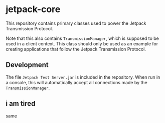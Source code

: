 # jetpack-core

This repository contains primary classes used to power the Jetpack Transmission Protocol.

Note that this also contains `TransmissionManager`, which is supposed to be used in a client context. This class should only be used as an example for creating applications that follow the Jetpack Transmission Protocol.

## Development

The file `Jetpack Test Server.jar` is included in the repository. When run in a console, this will automatically accept all connections made by the `TransmissionManager`.

## i am tired
same